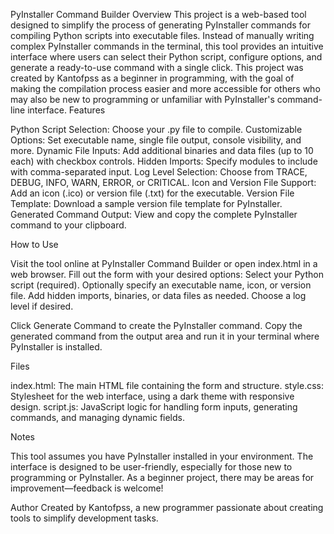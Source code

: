 PyInstaller Command Builder
Overview
This project is a web-based tool designed to simplify the process of generating PyInstaller commands for compiling Python scripts into executable files. Instead of manually writing complex PyInstaller commands in the terminal, this tool provides an intuitive interface where users can select their Python script, configure options, and generate a ready-to-use command with a single click. 
This project was created by Kantofpss as a beginner in programming, with the goal of making the compilation process easier and more accessible for others who may also be new to programming or unfamiliar with PyInstaller's command-line interface.
Features

Python Script Selection: Choose your .py file to compile.
Customizable Options: Set executable name, single file output, console visibility, and more.
Dynamic File Inputs: Add additional binaries and data files (up to 10 each) with checkbox controls.
Hidden Imports: Specify modules to include with comma-separated input.
Log Level Selection: Choose from TRACE, DEBUG, INFO, WARN, ERROR, or CRITICAL.
Icon and Version File Support: Add an icon (.ico) or version file (.txt) for the executable.
Version File Template: Download a sample version file template for PyInstaller.
Generated Command Output: View and copy the complete PyInstaller command to your clipboard.

How to Use

Visit the tool online at PyInstaller Command Builder or open index.html in a web browser.
Fill out the form with your desired options:
Select your Python script (required).
Optionally specify an executable name, icon, or version file.
Add hidden imports, binaries, or data files as needed.
Choose a log level if desired.


Click Generate Command to create the PyInstaller command.
Copy the generated command from the output area and run it in your terminal where PyInstaller is installed.

Files

index.html: The main HTML file containing the form and structure.
style.css: Stylesheet for the web interface, using a dark theme with responsive design.
script.js: JavaScript logic for handling form inputs, generating commands, and managing dynamic fields.

Notes

This tool assumes you have PyInstaller installed in your environment.
The interface is designed to be user-friendly, especially for those new to programming or PyInstaller.
As a beginner project, there may be areas for improvement—feedback is welcome!

Author
Created by Kantofpss, a new programmer passionate about creating tools to simplify development tasks.